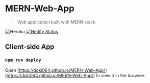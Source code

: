 # MERN-Web-App

> Web application built with MERN stack.

![Heroku](https://github.com/Doki064/MERN-Web-App/actions/workflows/heroku.yml/badge.svg)
[![Netlify Status](https://api.netlify.com/api/v1/badges/92c31f25-92fb-407b-b590-b0ca44d9b68f/deploy-status)](https://app.netlify.com/sites/sharp-wing-98471d/deploys)

## Client-side App
### `npm run deploy`
Open [https://doki064.github.io/MERN-Web-App/](https://doki064.github.io/MERN-Web-App/) to view it in the browser.
